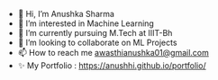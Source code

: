 - 👋 Hi, I’m Anushka Sharma
- 👀 I’m interested in Machine Learning
- 🌱 I’m currently pursuing M.Tech at IIIT-Bh 
- 💞️ I’m looking to collaborate on ML Projects
- 📫 How to reach me awasthianushka01@gmail.com
- ✨ My Portfolio : https://anushhi.github.io/portfolio/

<!---
anushhi/anushhi is a ✨ special ✨ repository because its `README.md` (this file) appears on your GitHub profile.
You can click the Preview link to take a look at your changes.
--->
